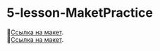 # 5-lesson-MaketPracticе

🔗[Ссылка на макет](https://www.figma.com/file/Uww4ZzVFwbZrdyyTEtutnV/Login-View-(Community)-(Copy)?type=design&node-id=0-1&mode=design&t=ueohNV52h9DYQFpG-0). </br>
🔗[Ссылка на макет](https://www.figma.com/file/J9S0nuFkZYWN5UD2VR5c9H/GiftStoreWebsiteTemplate-(Copy)?type=design&node-id=0-1&mode=design&t=H8j9qBrBDc4WBio4-0). </br>



